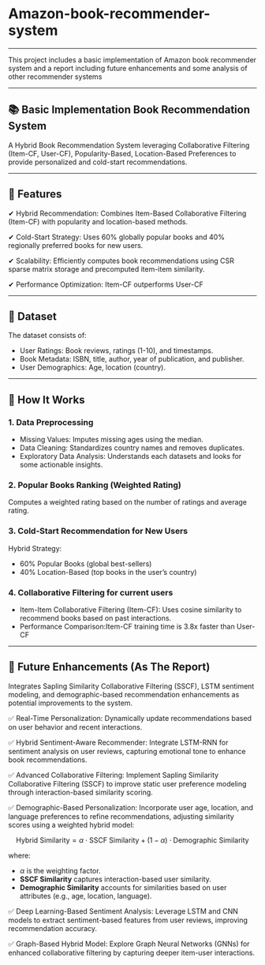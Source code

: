 # Amazon-book-recommender-system

---

This project includes a basic implementation of Amazon book recommender system and a report including future enhancements and some analysis of other recommender systems

---

## 📚 Basic Implementation Book Recommendation System
A Hybrid Book Recommendation System leveraging Collaborative Filtering (Item-CF, User-CF), Popularity-Based, Location-Based Preferences to provide personalized and cold-start recommendations.

---

## 📌 Features 

✔ Hybrid Recommendation: Combines Item-Based Collaborative Filtering (Item-CF) with popularity and location-based methods.

✔ Cold-Start Strategy: Uses 60% globally popular books and 40% regionally preferred books for new users.

✔ Scalability: Efficiently computes book recommendations using CSR sparse matrix storage and precomputed item-item similarity.

✔ Performance Optimization: Item-CF outperforms User-CF

---

## 📂 Dataset

The dataset consists of:

- User Ratings: Book reviews, ratings (1-10), and timestamps.
- Book Metadata: ISBN, title, author, year of publication, and publisher.
- User Demographics: Age, location (country).

---

## 🔧 How It Works

### 1. Data Preprocessing
- Missing Values: Imputes missing ages using the median.
- Data Cleaning: Standardizes country names and removes duplicates.
- Exploratory Data Analysis: Understands each datasets and looks for some actionable insights.

### 2️. Popular Books Ranking (Weighted Rating)
Computes a weighted rating based on the number of ratings and average rating.

### 3. Cold-Start Recommendation for New Users
Hybrid Strategy:
- 60% Popular Books (global best-sellers)
- 40% Location-Based (top books in the user’s country)

### 4. Collaborative Filtering for current users
- Item-Item Collaborative Filtering (Item-CF): Uses cosine similarity to recommend books based on past interactions.
- Performance Comparison:Item-CF training time is 3.8x faster than User-CF

--- 

## 📌 Future Enhancements (As The Report)
Integrates Sapling Similarity Collaborative Filtering (SSCF), LSTM sentiment modeling, and demographic-based recommendation enhancements as potential improvements to the system.

✅ Real-Time Personalization: Dynamically update recommendations based on user behavior and recent interactions.

✅ Hybrid Sentiment-Aware Recommender: Integrate LSTM-RNN for sentiment analysis on user reviews, capturing emotional tone to enhance book recommendations.

✅ Advanced Collaborative Filtering: Implement Sapling Similarity Collaborative Filtering (SSCF) to improve static user preference modeling through interaction-based similarity scoring.

✅ Demographic-Based Personalization: Incorporate user age, location, and language preferences to refine recommendations, adjusting similarity scores using a weighted hybrid model:

$$
\text{Hybrid Similarity} = \alpha \cdot \text{SSCF Similarity} + (1 - \alpha) \cdot \text{Demographic Similarity}
$$

where:
- $\alpha$ is the weighting factor.
- **SSCF Similarity** captures interaction-based user similarity.
- **Demographic Similarity** accounts for similarities based on user attributes (e.g., age, location, language).

✅ Deep Learning-Based Sentiment Analysis: Leverage LSTM and CNN models to extract sentiment-based features from user reviews, improving recommendation accuracy.

✅ Graph-Based Hybrid Model: Explore Graph Neural Networks (GNNs) for enhanced collaborative filtering by capturing deeper item-user interactions.
